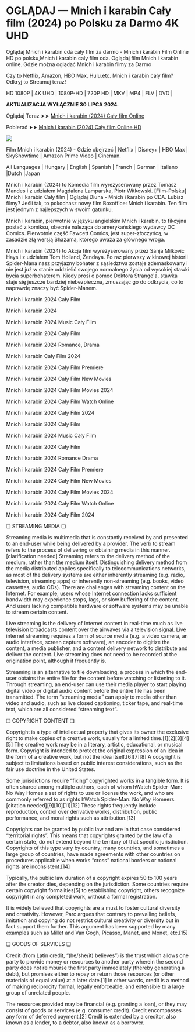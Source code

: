 # OGLĄDAJ — Mnich i karabin Cały film (2024) po Polsku za Darmo 4K UHD

Oglądaj Mnich i karabin cda cały film za darmo - Mnich i karabin Film Online HD po polsku,Mnich i karabin caly film cda. Oglądaj film Mnich i karabin online. Gdzie można oglądać Mnich i karabin filmy za Darmo

Czy to Netflix, Amazon, HBO Max, Hulu.etc. Mnich i karabin cały film? Odkryj to Streamuj teraz!

HD 1080P | 4K UHD | 1080P-HD | 720P HD | MKV | MP4 | FLV | DVD |

**AKTUALIZACJA WYŁĄCZNIE 30 LIPCA 2024.**

Oglądaj Teraz ➤➤ [Mnich i karabin (2024) Cały film Online](https://weflix.cloud/movie/1109237/the-monk-and-the-gun.html?github)

Pobierać ➤➤ [Mnich i karabin (2024) Cały film Online HD](https://weflix.cloud/movie/1109237/the-monk-and-the-gun.html?github)

<p dir="auto"><a href="https://weflix.cloud/movie/1109237/the-monk-and-the-gun.html?github" rel="nofollow"><img src="https://camo.githubusercontent.com/917e6ed5c302499242165dcc02bdbce85c075fd21b35918eb9c0b771855261b8/68747470733a2f2f7374617469632e7769787374617469632e636f6d2f6d656469612f6232343966395f61646163386637306662336634356238383639313639366337376465313866337e6d76322e676966" style="max-width: 100%;"></a>
<span>
<a href="https://weflix.cloud/movie/1109237/the-monk-and-the-gun.html?github" rel="nofollow">
</a></span></p>

Film Mnich i karabin (2024) - Gdzie obejrzeć | Netflix | Disney+ | HBO Max | SkyShowtime | Amazon Prime Video | Cineman.

All Languages | Hungary | English | Spanish | Franch | German | Italiano |Dutch |Japan

Mnich i karabin (2024) to Komedia film wyreżyserowany przez Tomasz Mandes i z udziałem Magdalena Lamparska, Piotr Witkowski. [Film-Polsku] Mnich i karabin Cały film | Oglądaj Diuna - Mnich i karabin po CDA. Lubisz filmy? Jeśli tak, to pokochasz nowy film Boxoffice: Mnich i karabin. Ten film jest jednym z najlepszych w swoim gatunku.

Mnich i karabin, pierwotnie w języku angielskim Mnich i karabin, to fikcyjna postać z komiksu, obecnie należąca do amerykańskiego wydawcy DC Comics. Pierwotnie część Fawcett Comics, jest super-złoczyńcą, w zasadzie złą wersją Shazama, którego uważa za głównego wroga.

Mnich i karabin (2024) to Akcja film wyreżyserowany przez Sanja Milkovic Hays i z udziałem Tom Holland, Zendaya. Po raz pierwszy w kinowej historii Spider-Mana nasz przyjazny bohater z sąsiedztwa zostaje zdemaskowany i nie jest już w stanie oddzielić swojego normalnego życia od wysokiej stawki bycia superbohaterem. Kiedy prosi o pomoc Doktora Strange'a, stawka staje się jeszcze bardziej niebezpieczna, zmuszając go do odkrycia, co to naprawdę znaczy być Spider-Manem.

Mnich i karabin 2024 Cały Film

Mnich i karabin 2024

Mnich i karabin 2024 Music Cały Film

Mnich i karabin 2024 Cały Film

Mnich i karabin 2024 Romance, Drama

Mnich i karabin Cały Film 2024

Mnich i karabin 2024 Cały Film Premiere

Mnich i karabin 2024 Cały Film New Movies

Mnich i karabin 2024 Cały Film Movies 2024

Mnich i karabin 2024 Cały Film Watch Online

Mnich i karabin 2024 Cały Film 2024

Mnich i karabin 2024 Cały Film

Mnich i karabin 2024 Music Cały Film

Mnich i karabin 2024 Cały Film

Mnich i karabin 2024 Romance Drama

Mnich i karabin 2024 Cały Film Premiere

Mnich i karabin 2024 Cały Film New Movies

Mnich i karabin 2024 Cały Film Movies 2024

Mnich i karabin 2024 Cały Film Watch Online

Mnich i karabin 2024 Cały Film 2024

❏ STREAMING MEDIA ❏

Streaming media is multimedia that is constantly received by and presented to an end-user while being delivered by a provider. The verb to stream refers to the process of delivering or obtaining media in this manner.[clarification needed] Streaming refers to the delivery method of the medium, rather than the medium itself. Distinguishing delivery method from the media distributed applies specifically to telecommunications networks, as most of the delivery systems are either inherently streaming (e.g. radio, television, streaming apps) or inherently non-streaming (e.g. books, video cassettes, audio CDs). There are challenges with streaming content on the Internet. For example, users whose Internet connection lacks sufficient bandwidth may experience stops, lags, or slow buffering of the content. And users lacking compatible hardware or software systems may be unable to stream certain content.

Live streaming is the delivery of Internet content in real-time much as live television broadcasts content over the airwaves via a television signal. Live internet streaming requires a form of source media (e.g. a video camera, an audio interface, screen capture software), an encoder to digitize the content, a media publisher, and a content delivery network to distribute and deliver the content. Live streaming does not need to be recorded at the origination point, although it frequently is.

Streaming is an alternative to file downloading, a process in which the end-user obtains the entire file for the content before watching or listening to it. Through streaming, an end-user can use their media player to start playing digital video or digital audio content before the entire file has been transmitted. The term “streaming media” can apply to media other than video and audio, such as live closed captioning, ticker tape, and real-time text, which are all considered “streaming text”.

❏ COPYRIGHT CONTENT ❏

Copyright is a type of intellectual property that gives its owner the exclusive right to make copies of a creative work, usually for a limited time.[1][2][3][4][5] The creative work may be in a literary, artistic, educational, or musical form. Copyright is intended to protect the original expression of an idea in the form of a creative work, but not the idea itself.[6][7][8] A copyright is subject to limitations based on public interest considerations, such as the fair use doctrine in the United States.

Some jurisdictions require “fixing” copyrighted works in a tangible form. It is often shared among multiple authors, each of whom hWatch Spider-Man: No Way Homes a set of rights to use or license the work, and who are commonly referred to as rights hWatch Spider-Man: No Way Homeers.[citation needed][9][10][11][12] These rights frequently include reproduction, control over derivative works, distribution, public performance, and moral rights such as attribution.[13]

Copyrights can be granted by public law and are in that case considered “territorial rights”. This means that copyrights granted by the law of a certain state, do not extend beyond the territory of that specific jurisdiction. Copyrights of this type vary by country; many countries, and sometimes a large group of countries, have made agreements with other countries on procedures applicable when works “cross” national borders or national rights are inconsistent.[14]

Typically, the public law duration of a copyright expires 50 to 100 years after the creator dies, depending on the jurisdiction. Some countries require certain copyright formalities[5] to establishing copyright, others recognize copyright in any completed work, without a formal registration.

It is widely believed that copyrights are a must to foster cultural diversity and creativity. However, Parc argues that contrary to prevailing beliefs, imitation and copying do not restrict cultural creativity or diversity but in fact support them further. This argument has been supported by many examples such as Millet and Van Gogh, Picasso, Manet, and Monet, etc.[15]

❏ GOODS OF SERVICES ❏

Credit (from Latin credit, “(he/she/it) believes”) is the trust which allows one party to provide money or resources to another party wherein the second party does not reimburse the first party immediately (thereby generating a debt), but promises either to repay or return those resources (or other materials of equal value) at a later date.[1] In other words, credit is a method of making reciprocity formal, legally enforceable, and extensible to a large group of unrelated people.

The resources provided may be financial (e.g. granting a loan), or they may consist of goods or services (e.g. consumer credit). Credit encompasses any form of deferred payment.[2] Credit is extended by a creditor, also known as a lender, to a debtor, also known as a borrower.
